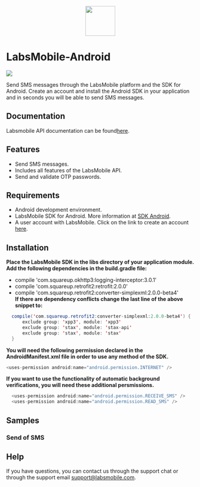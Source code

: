 <p align="center">
  <img src="https://avatars.githubusercontent.com/u/152215067?s=200&v=4" height="80">
</p>

# LabsMobile-Android

![](https://img.shields.io/badge/version-1.0.0-blue.svg)
 
Send SMS messages through the LabsMobile platform and the SDK for Android. Create an account and install the Android SDK in your application and in seconds you will be able to send SMS messages.

## Documentation

Labsmobile API documentation can be found[here][apidocs].

## Features
  - Send SMS messages.
  - Includes all features of the LabsMobile API.
  - Send and validate OTP passwords.

## Requirements

- Android development environment.
- LabsMobile SDK for Android. More information at [SDK Android][sdk].
- A user account with LabsMobile. Click on the link to create an account [here][signUp].


## Installation

**Place the LabsMobile SDK in the libs directory of your application module.**
**Add the following dependencies in the build.gradle file:**
  - compile 'com.squareup.okhttp3:logging-interceptor:3.0.1'
  - compile 'com.squareup.retrofit2:retrofit:2.0.0'
  - compile 'com.squareup.retrofit2:converter-simplexml:2.0.0-beta4'   
**If there are dependency conflicts change the last line of the above snippet to:**
  ```java
    compile('com.squareup.retrofit2:converter-simplexml:2.0.0-beta4') {
        exclude group: 'xpp3', module: 'xpp3'
        exclude group: 'stax', module: 'stax-api'
        exclude group: 'stax', module: 'stax'
    }
  ```
**You will need the following permission declared in the AndroidManifest.xml file in order to use any method of the SDK.**
  ```java
  <uses-permission android:name="android.permission.INTERNET" />
  ```

**If you want to use the functionality of automatic background verifications, you will need these additional persmissions.**
  ```java
    <uses-permission android:name="android.permission.RECEIVE_SMS" />
    <uses-permission android:name="android.permission.READ_SMS" />
  ```
## Samples

### Send of SMS

## Help

If you have questions, you can contact us through the support chat or through the support email support@labsmobile.com.

[apidocs]: https://apidocs.labsmobile.com/
[signUp]: https://www.labsmobile.com/en/signup
[sdk]: https://www.labsmobile.com/data/labs-mobile-android-sdk.zip